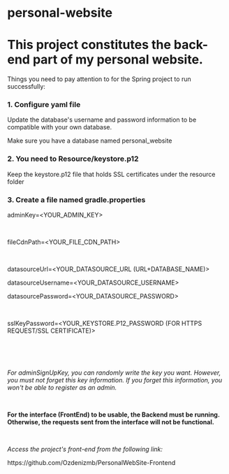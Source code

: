 # personal-website

<h1>This project constitutes the back-end part of my personal website.</h1>


<p>Things you need to pay attention to for the Spring project to run successfully:</p>

<h3>1. Configure yaml file</h3>

<p>Update the database's username and password information to be compatible with your own database.</p>
<p>Make sure you have a database named personal_website</p>

<h3>2. You need to Resource/keystore.p12</h3>

<p>Keep the keystore.p12 file that holds SSL certificates under the resource folder</p>

<h3>3. Create a file named gradle.properties</h3>

<p>adminKey=&lt;YOUR_ADMIN_KEY&gt;</p>
<br>
<p>fileCdnPath=&lt;YOUR_FILE_CDN_PATH&gt;</p>
<br>
<p>datasourceUrl=&lt;YOUR_DATASOURCE_URL (URL+DATABASE_NAME)&gt;</p>
<p>datasourceUsername=&lt;YOUR_DATASOURCE_USERNAME&gt;</p>
<p>datasourcePassword=&lt;YOUR_DATASOURCE_PASSWORD&gt;</p>
<br>
<p>sslKeyPassword=&lt;YOUR_KEYSTORE.P12_PASSWORD (FOR HTTPS REQUEST/SSL CERTIFICATE)&gt;</p>

<br><br><br>
<p><i>For adminSignUpKey, you can randomly write the key you want. However, you must not forget this key information. If you forget this information, you won't be able to register as an admin.</i></p>
<br>
<p><b>For the interface (FrontEnd) to be usable, the Backend must be running. Otherwise, the requests sent from the interface will not be functional.</b></p>
<br>
<p><i>Access the project's front-end from the following link:</i></p>
<p>https://github.com/Ozdenizmb/PersonalWebSite-Frontend</p>
